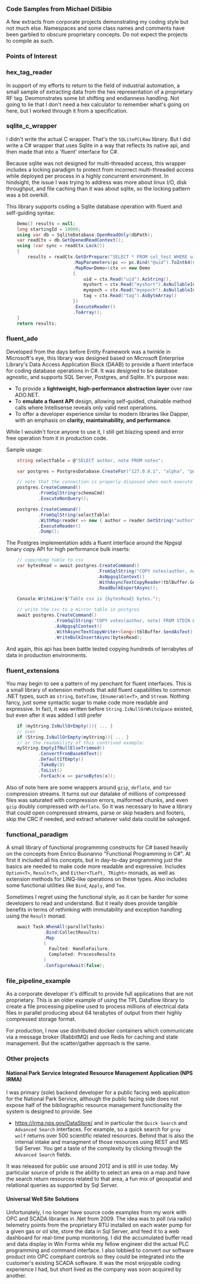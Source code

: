 ### Code Samples from Michael DiSibio

A few extracts from corporate projects demonstrating my coding style but not much else. Namespaces and some class names and comments have been garbled to obscure proprietary concepts. Do not expect the projects to compile as such.

### Points of Interest

### hex_tag_reader

In support of my efforts to return to the field of industrial automation, a small sample of extracting data from the hex representation of a proprietary RF tag. Deomonstrates some bit shifting and endianness handling. Not going to lie that I don't need a hex calculator to remember what's going on here, but I worked through it from a specification.

### sqlite_c_wrapper

I didn't write the actual C wrapper. That's the `SQLitePCLRaw` library. But I did write a C# wrapper that uses Sqlite in a way that reflects its native api, and then made that into a 'fluent' interface for C#. 

Because sqlite was not designed for multi-threaded access, this wrapper includes a locking paradigm to protect from incorrect multi-threaded access while deployed per process in a highly concurrent environment. In hindsight, the issue I was trying to address was more about linux I/O, disk throughput, and file caching than it was about sqlite, so the locking pattern was a bit overkill. 

This library supports coding a Sqlite database operation with fluent and self-guiding syntax:

```csharp
    Demo[] results = null;
    long startingId = 10000;
    using var db = SqliteDatabase.OpenReadOnly(dbPath);
    var readCtx = db.GetOpenedReadContext();
    using (var sync = readCtx.Lock())
    {
    	results = readCtx.GetOrPrepare("SELECT * FROM col_test WHERE uid = @uid;")
                         .MapParameters(pc => pc.Bind("@uid").ToInt64(startingId))
    					 .MapRow<Demo>(ctx => new Demo
    					 {
    						 uid = ctx.Read("uid").AsString(),
    						 myshort = ctx.Read("myshort").AsNullableInt16(),
    						 myepoch = ctx.Read("myepoch").AsNullableInt64(),
    						 tag = ctx.Read("tag").AsByteArray()
    					 })
    					 .ExecuteReader()
    					 .ToArray();
    }
    return results;
```

### fluent_ado

Developed from the days before Entity Framework was a twinkle in Microsoft's eye, this library was designed based on Microsoft Enterprise Library's Data Access Application Block (DAAB) to provide a fluent interface for coding database operations in C#. It was designed to be database agnostic, and supports SQL Server, Postgres, and Sqlite. It's purpose was:
- To provide a **lightweight, high-performance abstraction layer** over raw ADO.NET.
- To **emulate a fluent API** design, allowing self-guided, chainable method calls where Intellisense reveals only valid next operations.
- To offer a developer experience similar to modern libraries like Dapper, with an emphasis on **clarity, maintainability, and performance**.

While I wouldn't force anyone to use it, I still get blazing speed and error free operation from it in production code.

Sample usage:

```csharp
    string selectTable = @"SELECT author, note FROM notes";

    var postgres = PostgresDatabase.CreateFor("127.0.0.1", "alpha", "p@ssw0rd");

    // note that the connection is properly disposed when each execute block is exited
	postgres.CreateCommand()
			.FromSqlString(schemaCmd)
			.ExecuteNonQuery();

	postgres.CreateCommand()
			.FromSqlString(selectTable)
			.WithMap(reader => new { author = reader.GetString("author"), note = reader.GetString("note") })
			.ExecuteReader()
			.Dump();
```

The Postgres implementation adds a fluent interface around the Npgsql binary copy API for high performance bulk inserts:

```csharp
	// copy/dump table to csv
	var bytesRead = await postgres.CreateCommand()
						          .FromSqlString("COPY notes(author, note) TO STDIN WITH (FORMAT csv, DELIMITER ',')")
								  .AsNpgsqlContext()
								  .WithAsyncTextCopyReader(tblBuffer.GetAsText)
								  .ReadBulkExportAsync();

	Console.WriteLine($"Table csv is {bytesRead} bytes.");
	
	// write the csv to a mirror table in postgres
	await postgres.CreateCommand()
	              .FromSqlString("COPY votes(author, note) FROM STDIN WITH (FORMAT csv, DELIMITER ',')")
				  .AsNpgsqlContext()
				  .WithAsyncTextCopyWriter<long>(tblBuffer.SendAsText)
				  .WriteBulkInsertAsync(bytesRead);
```
And again, this api has been battle tested copying hundreds of terrabytes of data in production environments.

### fluent_extensions

You may begin to see a pattern of my penchant for fluent interfaces. This is a small library of extension methods that add fluent capabilities to common .NET types, such as `string`, `DateTime`, `IEnumerable<T>`, and `Stream`. Nothing fancy, just some syntactic sugar to make code more readable and expressive. In fact, it was written before `String.IsNullOrWhiteSpace` existed, but even after it was added I still prefer
```csharp
    if (myString.IsNullOrEmpty()){ ... }
    // over
    if (String.IsNullOrEmpty(myString)){ ... }
    // or the readability of this contrived example:
    myString.EmptyIfNullElseTrimmed()
            .ConvertFromBase64Text()
            .DefaultIfEmpty()
            .TakeBy(8)
            .ToList()
            .ForEach(x => parseBytes(x));
```

Also of note here are some wrappers around `gzip`, `deflate`, and `tar` compression streams. It turns out our datalake of millions of compressed files was saturated with compression errors, malformed chunks, and even `gzip` doubly compressed with `deflate`. So it was necessary to have a library that could open compressed streams, parse or skip headers and footers, skip the CRC if needed, and extract whatever valid data could be salvaged. 

### functional_paradigm

A small library of functional programming constructs for C# based heavily on the concepts from Enrico Buonanno "Functional Programming in C#". At first it included all his concepts, but in day-to-day programming just the basics are needed to make code more readable and expressive. Includes `Option<T>`, `Result<T>`, and `Either<TLeft, TRight>` monads, as well as extension methods for LINQ-like operations on these types. Also includes some functional utilities like `Bind`, `Apply`, and `Tee`. 

Sometimes I regret using the functional style, as it can be harder for some developers to read and understand. But it really does provide tangible benefits in terms of rethinking with immutability and exception handling using the `Result` monad.

```csharp
	await Task.WhenAll(parallelTasks)
			  .Bind(CollectResults)
			  .Map
			  (
				Faulted: HandleFailure,
				Completed: ProcessResults
			  )
			  .ConfigureAwait(false);
```

### file_pipeline_example

As a corporate developer it's difficult to provide full applications that are not proprietary. This is an older example of using the TPL Dataflow library to create a file processing pipeline used to process millions of electrical data files in parallel producing about 64 terabytes of output from their highly compressed storage format.

For production, I now use distributed docker containers which communicate via a message broker (RabbitMQ) and use Redis for caching and state management. But the scatter/gather approach is the same.

### Other projects

#### National Park Service Integrated Resource Management Application (NPS IRMA)

I was primary (sole) backend developer for a public facing web application for the National Park Service, although the public facing side does not expose half of the bibliographic resource management functionality the system is designed to provide. See 
- https://irma.nps.gov/DataStore/ and in particular the `Quick Search` and `Advanced Search` interfaces. For example, so a quick search for `gray wolf` returns over 500 scientific related resources. Behind that is also the internal intake and managment of those resources using REST and MS Sql Server. You get a taste of the complexity by clicking through the `Advanced Search` fields.

It was released for public use around 2012 and is still in use today. My particular source of pride is the ability to select an area on a map and have the search return resources related to that area, a fun mix of geospatial and relational queries as supported by Sql Server.

#### Universal Well Site Solutions

Unfortunately, I no longer have source code examples from my work with OPC and SCADA libraries in .Net from 2009. The idea was to poll (via radio) telemetry points from the proprietary RTU installed on each water pump for a given gas or oil site, store the data in Sql Server, and feed it to a web dashboard for real-time pump monitoring. I did the accumulated buffer read and data display in Win Forms while my fellow engineer did the actual PLC programming and command interface. I also lobbied to convert our software product into OPC compliant controls so they could be integrated into the customer's existing SCADA software. It was the most enjoyable coding experience I had, but short lived as the company was soon acquired by another.